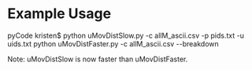 # Example Usage

pyCode kristen$ python uMovDistSlow.py -c allM_ascii.csv  -p pids.txt -u uids.txt
python uMovDistFaster.py -c allM_ascii.csv --breakdown

Note:
uMovDistSlow is now faster than uMovDistFaster.
